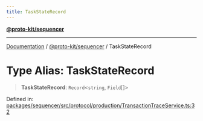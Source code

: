 ```yaml
---
title: TaskStateRecord
---
```


[**@proto-kit/sequencer**](../README.md)

***

[Documentation](../../../README.md) / [@proto-kit/sequencer](../README.md) / TaskStateRecord

# Type Alias: TaskStateRecord

> **TaskStateRecord**: `Record`\<`string`, `Field`[]\>

Defined in: [packages/sequencer/src/protocol/production/TransactionTraceService.ts:32](https://github.com/proto-kit/framework/blob/28efa802e3737fc3b77339148b307ef7246f3ef1/packages/sequencer/src/protocol/production/TransactionTraceService.ts#L32)
